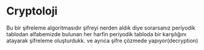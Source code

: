 # Cryptoloji
Bu bir şifreleme algoritmasıdır
şifreyi nerden aldık diye sorarsanız periyodik tablodan alfabemizde bulunan her harfin periyodik tabloda bir karşılığını atayarak şifreleme oluşturdukk.
ve ayrıca şifre çözmede yapıyor(decryption)
